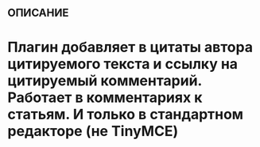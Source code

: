 ОПИСАНИЕ
--------

Плагин добавляет в цитаты автора цитируемого текста и ссылку на цитируемый комментарий.
Работает в комментариях к статьям. И только в стандартном редакторе (не TinyMCE)
========================
